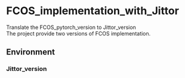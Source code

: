 # FCOS_implementation_with_Jittor<br>
Translate the FCOS_pytorch_version to Jittor_version<br>
The project provide two versions of FCOS implementation.<br>
## Environment<br>
### Jittor_version<br>
